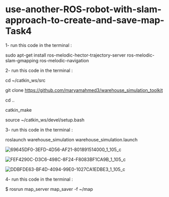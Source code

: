 # use-another-ROS-robot-with-slam-approach-to-create-and-save-map-Task4


1- run this code in the terminal :


sudo apt-get install ros-melodic-hector-trajectory-server ros-melodic-slam-gmapping ros-melodic-navigation


2- run this code in the terminal :

cd ~/catkin_ws/src

git clone https://github.com/maryamahmed3/warehouse_simulation_toolkit

cd ..

catkin_make

source ~/catkin_ws/devel/setup.bash


3- run this code in the terminal :

roslaunch warehouse_simulation warehouse_simulation.launch




![69645DF0-3EFD-4D56-AF21-801891514000_1_105_c](https://user-images.githubusercontent.com/86611989/129288145-017387bb-0688-44a4-9b56-230642e027e4.jpeg)




![FEF4290C-D3C6-498C-8F24-F8083BF1CA9B_1_105_c](https://user-images.githubusercontent.com/86611989/129288268-98d78fc1-a372-427e-9ba5-22c0d04c9474.jpeg)




![DDBFDE63-BF4D-4094-99E0-1027CA1EDBE3_1_105_c](https://user-images.githubusercontent.com/86611989/129288503-dc7415d0-eb30-4490-a6fd-5a2a85cb1628.jpeg)








4- run this code in the terminal :


$ rosrun map_server map_saver -f ~/map




